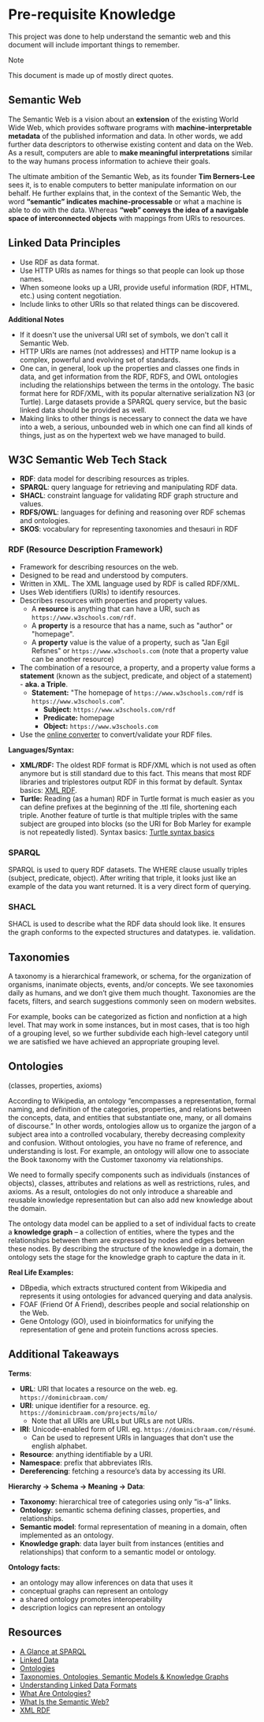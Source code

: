 # Pre-requisite Knowledge

This project was done to help understand the semantic web and this document will include important things to remember.

> [!NOTE]
> This document is made up of mostly direct quotes.

## Semantic Web

The Semantic Web is a vision about an **extension** of the existing World Wide Web, which provides software programs with **machine-interpretable metadata** of the published information and data. In other words, we add further data descriptors to otherwise existing content and data on the Web. As a result, computers are able to **make meaningful interpretations** similar to the way humans process information to achieve their goals.

The ultimate ambition of the Semantic Web, as its founder **Tim Berners-Lee** sees it, is to enable computers to better manipulate information on our behalf. He further explains that, in the context of the Semantic Web, the word **“semantic” indicates machine-processable** or what a machine is able to do with the data. Whereas **“web” conveys the idea of a navigable space of interconnected objects** with mappings from URIs to resources.

## Linked Data Principles

- Use RDF as data format.
- Use HTTP URIs as names for things so that people can look up those names.
- When someone looks up a URI, provide useful information (RDF, HTML, etc.) using content negotiation.
- Include links to other URIs so that related things can be discovered.

**Additional Notes**

- If it doesn't use the universal URI set of symbols, we don't call it Semantic Web.
- HTTP URIs are names (not addresses) and HTTP name lookup is a complex, powerful and evolving set of standards.
- One can, in general, look up the properties and classes one finds in data, and get information from the RDF, RDFS, and OWL ontologies including the relationships between the terms in the ontology. The basic format here for RDF/XML, with its popular alternative serialization N3 (or Turtle). Large datasets provide a SPARQL query service, but the basic linked data should be provided as well.
- Making links to other things is necessary to connect the data we have into a web, a serious, unbounded web in which one can find all kinds of things, just as on the hypertext web we have managed to build.

## W3C Semantic Web Tech Stack

- **RDF**: data model for describing resources as triples.
- **SPARQL**: query language for retrieving and manipulating RDF data.
- **SHACL**: constraint language for validating RDF graph structure and values.
- **RDFS/OWL**: languages for defining and reasoning over RDF schemas and ontologies.
- **SKOS**: vocabulary for representing taxonomies and thesauri in RDF

### RDF (Resource Description Framework)

- Framework for describing resources on the web.
- Designed to be read and understood by computers.
- Written in XML. The XML language used by RDF is called RDF/XML.
- Uses Web identifiers (URIs) to identify resources.
- Describes resources with properties and property values.
    - A **resource** is anything that can have a URI, such as `https://www.w3schools.com/rdf`.
    - A **property** is a resource that has a name, such as "author" or "homepage".
    - A **property** value is the value of a property, such as "Jan Egil Refsnes" or `https://www.w3schools.com` (note that a property value can be another resource)
- The combination of a resource, a property, and a property value forms a **statement** (known as the subject, predicate, and object of a statement) - **aka. a Triple**.
    - **Statement:** "The homepage of `https://www.w3schools.com/rdf` is `https://www.w3schools.com`".
        - **Subject:** `https://www.w3schools.com/rdf`
        - **Predicate:** homepage
        - **Object:** `https://www.w3schools.com`
- Use the [online converter](https://www.easyrdf.org/converter) to convert/validate your RDF files.

**Languages/Syntax:**

- **XML/RDF:** The oldest RDF format is RDF/XML which is not used as often anymore but is still standard due to this fact. This means that most RDF libraries and triplestores output RDF in this format by default. Syntax basics: [XML RDF](https://www.w3schools.com/xml/xml_rdf.asp).
- **Turtle:** Reading (as a human) RDF in Turtle format is much easier as you can define prefixes at the beginning of the .ttl file, shortening each triple. Another feature of turtle is that multiple triples with the same subject are grouped into blocks (so the URI for Bob Marley for example is not repeatedly listed). Syntax basics: [Turtle syntax basics](https://learnxinyminutes.com/rdf/)

### SPARQL

SPARQL is used to query RDF datasets. The WHERE clause usually triples (subject, predicate, object). After writing that triple, it looks just like an example of the data you want returned. It is a very direct form of querying.

### SHACL

SHACL is used to describe what the RDF data should look like. It ensures the graph conforms to the expected structures and datatypes. ie. validation.

## Taxonomies

A taxonomy is a hierarchical framework, or schema, for the organization of organisms, inanimate objects, events, and/or concepts. We see taxonomies daily as humans, and we don’t give them much thought. Taxonomies are the facets, filters, and search suggestions commonly seen on modern websites.

For example, books can be categorized as fiction and nonfiction at a high level. That may work in some instances, but in most cases, that is too high of a grouping level, so we further subdivide each high-level category until we are satisfied we have achieved an appropriate grouping level.

## Ontologies

(classes, properties, axioms)

According to Wikipedia, an ontology “encompasses a representation, formal naming, and definition of the categories, properties, and relations between the concepts, data, and entities that substantiate one, many, or all domains of discourse.” In other words, ontologies allow us to organize the jargon of a subject area into a controlled vocabulary, thereby decreasing complexity and confusion. Without ontologies, you have no frame of reference, and understanding is lost. For example, an ontology will allow one to associate the Book taxonomy with the Customer taxonomy via relationships.

We need to formally specify components such as individuals (instances of objects), classes, attributes and relations as well as restrictions, rules, and axioms. As a result, ontologies do not only introduce a shareable and reusable knowledge representation but can also add new knowledge about the domain.

The ontology data model can be applied to a set of individual facts to create a **knowledge graph** – a collection of entities, where the types and the relationships between them are expressed by nodes and edges between these nodes. By describing the structure of the knowledge in a domain, the ontology sets the stage for the knowledge graph to capture the data in it.

**Real Life Examples:**

- DBpedia, which extracts structured content from Wikipedia and represents it using ontologies for advanced querying and data analysis.
- FOAF (Friend Of A Friend), describes people and social relationship on the Web.
- Gene Ontology (GO), used in bioinformatics for unifying the representation of gene and protein functions across species.

## Additional Takeaways

**Terms**:

- **URL**: URI that locates a resource on the web. eg. `https://dominicbraam.com/`
- **URI**: unique identifier for a resource. eg. `https://dominicbraam.com/projects/milo/`
    - Note that all URIs are URLs but URLs are not URIs.
- **IRI**: Unicode-enabled form of URI. eg. `https://dominicbraam.com/résumé`.
    - Can be used to represent URIs in languages that don't use the english alphabet.
- **Resource**: anything identifiable by a URI.
- **Namespace**: prefix that abbreviates IRIs.
- **Dereferencing**: fetching a resource’s data by accessing its URI.

**Hierarchy → Schema → Meaning → Data**:

- **Taxonomy**: hierarchical tree of categories using only “is-a” links.
- **Ontology**: semantic schema defining classes, properties, and relationships.
- **Semantic model**: formal representation of meaning in a domain, often implemented as an ontology.
- **Knowledge graph**: data layer built from instances (entities and relationships) that conform to a semantic model or ontology.

**Ontology facts:**

- an ontology may allow inferences on data that uses it
- conceptual graphs can represent an ontology
- a shared ontology promotes interoperability
- description logics can represent an ontology

## Resources

- [A Glance at SPARQL](https://youtu.be/GIK19zUlmVo?si=qtp_zuQOnXuYY4m6)
- [Linked Data](https://www.w3.org/DesignIssues/LinkedData.html)
- [Ontologies](https://www.lyzr.ai/glossaries/ontologies/)
- [Taxonomies, Ontologies, Semantic Models & Knowledge Graphs](https://medium.com/@jim.mchugh/taxonomies-ontologies-semantic-models-knowledge-graphs-5aa4d4137eba)
- [Understanding Linked Data Formats](https://medium.com/wallscope/understanding-linked-data-formats-rdf-xml-vs-turtle-vs-n-triples-eb931dbe9827)
- [What Are Ontologies?](https://www.ontotext.com/knowledgehub/fundamentals/what-are-ontologies/?utm_source=chatgpt.com)
- [What Is the Semantic Web?](https://www.ontotext.com/knowledgehub/fundamentals/what-is-the-semantic-web/)
- [XML RDF](https://www.w3schools.com/xml/xml_rdf.asp)
